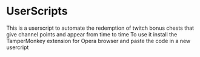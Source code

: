 # UserScripts
This is a userscript to automate the redemption of twitch bonus chests that give channel points and appear from time to time
To use it install the TamperMonkey extension for Opera browser and paste the code in a new usercript
